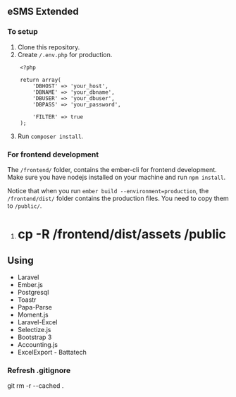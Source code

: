 ## eSMS Extended

### To setup

1. Clone this repository.
2. Create `/.env.php` for production.
```
	<?php

	return array(
		'DBHOST' => 'your_host',
		'DBNAME' => 'your_dbname',
		'DBUSER' => 'your_dbuser',
		'DBPASS' => 'your_password',
		
		'FILTER' => true
	);
```
3. Run `composer install`.


### For frontend development

The `/frontend/` folder, contains the ember-cli for frontend development. 
Make sure you have nodejs installed on your machine and run `npm install`.

Notice that when you run `ember build --environment=production`, the `/frontend/dist/` folder
contains the production files. You need to copy them to `/public/`.

1. # cp -R /frontend/dist/assets /public


## Using
- Laravel
- Ember.js
- Postgresql
- Toastr
- Papa-Parse
- Moment.js
- Laravel-Excel
- Selectize.js
- Bootstrap 3
- Accounting.js
- ExcelExport - Battatech

### Refresh .gitignore
git rm -r --cached .